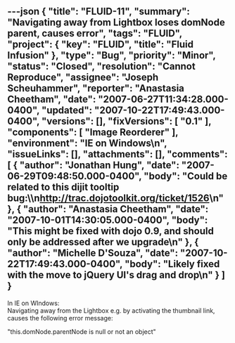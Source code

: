 ---json
{
  "title": "FLUID-11",
  "summary": "Navigating away from Lightbox loses domNode parent, causes error",
  "tags": "FLUID",
  "project": {
    "key": "FLUID",
    "title": "Fluid Infusion"
  },
  "type": "Bug",
  "priority": "Minor",
  "status": "Closed",
  "resolution": "Cannot Reproduce",
  "assignee": "Joseph Scheuhammer",
  "reporter": "Anastasia Cheetham",
  "date": "2007-06-27T11:34:28.000-0400",
  "updated": "2007-10-22T17:49:43.000-0400",
  "versions": [],
  "fixVersions": [
    "0.1"
  ],
  "components": [
    "Image Reorderer"
  ],
  "environment": "IE on Windows\n",
  "issueLinks": [],
  "attachments": [],
  "comments": [
    {
      "author": "Jonathan Hung",
      "date": "2007-06-29T09:48:50.000-0400",
      "body": "Could be related to this dijit tooltip bug:\\\n<http://trac.dojotoolkit.org/ticket/1526>\n"
    },
    {
      "author": "Anastasia Cheetham",
      "date": "2007-10-01T14:30:05.000-0400",
      "body": "This might be fixed with dojo 0.9, and should only be addressed after we upgrade\n"
    },
    {
      "author": "Michelle D'Souza",
      "date": "2007-10-22T17:49:43.000-0400",
      "body": "Likely fixed with the move to jQuery UI's drag and drop\n"
    }
  ]
}
---
In IE on WIndows:\
Navigating away from the Lightbox e.g. by activating the thumbnail link, causes the following error message:

"this.domNode.parentNode is null or not an object"

        